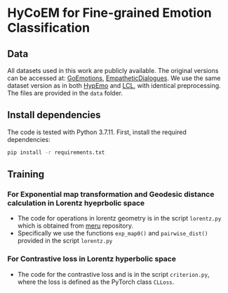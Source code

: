 # HyCoEM for Fine-grained Emotion Classification

## Data
All datasets used in this work are publicly available. The original versions can be accessed at: [GoEmotions](https://github.com/google-research/google-research/tree/master/goemotions), [EmpatheticDialogues](https://github.com/facebookresearch/EmpatheticDialogues). We use the same dataset version as in both [HypEmo](https://github.com/dinobby/HypEmo/tree/main) and [LCL](https://github.com/varsha33/LCL_loss), with identical preprocessing. The files are provided in the `data` folder.

## Install dependencies
The code is tested with Python 3.7.11. First, install the required dependencies:
```bash
pip install -r requirements.txt
```
## Training



### For Exponential map transformation and Geodesic distance calculation in Lorentz hyeprbolic space
- The code for operations in lorentz geometry is in the script `lorentz.py` which is obtained from [meru](https://github.com/facebookresearch/meru/blob/main/meru/lorentz.py) repository.
- Specifically we use the functions  `exp_map0()` and `pairwise_dist()` provided in  the script `lorentz.py`

### For Contrastive loss in Lorentz hyperbolic space
- The code for the contrastive loss and is in the script `criterion.py`, where the loss is defined as the PyTorch class `CLLoss`.
